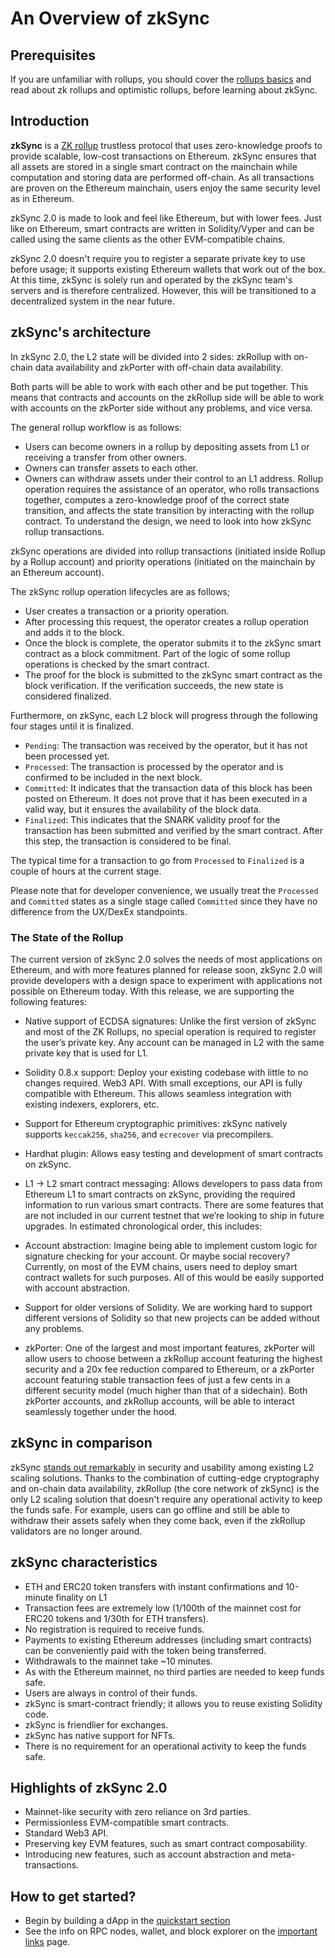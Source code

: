 # An Overview of zkSync


## Prerequisites


If you are unfamiliar with rollups, you should cover the [rollups basics](./rollups.md) and read about zk rollups and optimistic rollups, before learning about zkSync.


## Introduction


**zkSync** is a [ZK rollup](./rollups.md) trustless protocol that uses zero-knowledge proofs to provide scalable, low-cost transactions on Ethereum.
zkSync ensures that all assets are stored in a single smart contract on the mainchain while computation and storing data are performed off-chain. As all transactions are proven on the Ethereum mainchain, users enjoy the same security level as in Ethereum.


zkSync 2.0 is made to look and feel like Ethereum, but with lower fees. Just like on Ethereum, smart contracts are written in Solidity/Vyper and can be called using the same clients as the other EVM-compatible chains.


zkSync 2.0 doesn't require you to register a separate private key to use before usage; it supports existing Ethereum wallets that work out of the box.
At this time, zkSync is solely run and operated by the zkSync team's servers and is therefore centralized. However, this will be transitioned to a decentralized system in the near future.


## zkSync's architecture
In zkSync 2.0, the L2 state will be divided into 2 sides: zkRollup with on-chain data availability and zkPorter with off-chain data availability.


Both parts will be able to work with each other and be put together. This means that contracts and accounts on the zkRollup side will be able to work with accounts on the zkPorter side without any problems, and vice versa.


The general rollup workflow is as follows:


- Users can become owners in a rollup by depositing assets from L1 or receiving a transfer from other owners.
- Owners can transfer assets to each other.
- Owners can withdraw assets under their control to an L1 address.
Rollup operation requires the assistance of an operator, who rolls transactions together, computes a zero-knowledge proof of the correct state transition, and affects the state transition by interacting with the rollup contract.
To understand the design, we need to look into how zkSync rollup transactions.


zkSync operations are divided into rollup transactions (initiated inside Rollup by a Rollup account) and priority operations (initiated on the mainchain by an Ethereum account).


The zkSync rollup operation lifecycles are as follows;
- User creates a transaction or a priority operation.
- After processing this request, the operator creates a rollup operation and adds it to the block.
- Once the block is complete, the operator submits it to the zkSync smart contract as a block commitment. Part of the logic of some rollup operations is checked by the smart contract.
- The proof for the block is submitted to the zkSync smart contract as the block verification. If the verification succeeds, the new state is considered finalized.


Furthermore, on zkSync, each L2 block will progress through the following four stages until it is finalized.


- `Pending`: The transaction was received by the operator, but it has not been processed yet.
- `Processed`: The transaction is processed by the operator and is confirmed to be included in the next block.
- `Committed`: It indicates that the transaction data of this block has been posted on Ethereum. It does not prove that it has been executed in a valid way, but it ensures the availability of the block data.
- `Finalized`: This indicates that the SNARK validity proof for the transaction has been submitted and verified by the smart contract. After this step, the transaction is considered to be final.


The typical time for a transaction to go from `Processed` to `Finalized` is a couple of hours at the current stage.


Please note that for developer convenience, we usually treat the `Processed` and `Committed` states as a single stage called `Committed` since they have no difference from the UX/DexEx standpoints.


### The State of the Rollup
The current version of zkSync 2.0 solves the needs of most applications on Ethereum, and with more features planned for release soon, zkSync 2.0 will provide developers with a design space to experiment with applications not possible on Ethereum today. With this release, we are supporting the following features:


- Native support of ECDSA signatures: Unlike the first version of zkSync and most of the ZK Rollups, no special operation is required to register the user’s private key. Any account can be managed in L2 with the same private key that is used for L1.
- Solidity 0.8.x support: Deploy your existing codebase with little to no changes required.
Web3 API. With small exceptions, our API is fully compatible with Ethereum. This allows seamless integration with existing indexers, explorers, etc.
- Support for Ethereum cryptographic primitives: zkSync natively supports `keccak256`, `sha256`, and `ecrecover` via precompilers.
- Hardhat plugin: Allows easy testing and development of smart contracts on zkSync.
- L1 → L2 smart contract messaging: Allows developers to pass data from Ethereum L1 to smart contracts on zkSync, providing the required information to run various smart contracts.
There are some features that are not included in our current testnet that we’re looking to ship in future upgrades. In estimated chronological order, this includes:


- Account abstraction: Imagine being able to implement custom logic for signature checking for your account. Or maybe social recovery? Currently, on most of the EVM chains, users need to deploy smart contract wallets for such purposes. All of this would be easily supported with account abstraction.
- Support for older versions of Solidity. We are working hard to support different versions of Solidity so that new projects can be added without any problems.
- zkPorter: One of the largest and most important features, zkPorter will allow users to choose between a zkRollup account featuring the highest security and a 20x fee reduction compared to Ethereum, or a zkPorter account featuring stable transaction fees of just a few cents in a different security model (much higher than that of a sidechain). Both zkPorter accounts, and zkRollup accounts, will be able to interact seamlessly together under the hood.


## zkSync in comparison


zkSync [stands out remarkably](https://blog.matter-labs.io/evaluating-ethereum-l2-scaling-solutions-a-comparison-framework-b6b2f410f955) in security and usability among existing L2 scaling solutions.
Thanks to the combination of cutting-edge cryptography and on-chain data availability, zkRollup (the core network of zkSync) is the only L2 scaling solution that doesn't require any operational activity to keep the funds safe.
For example, users can go offline and still be able to withdraw their assets safely when they come back, even if the zkRollup validators are no longer around.


## zkSync characteristics


- ETH and ERC20 token transfers with instant confirmations and 10-minute finality on L1
- Transaction fees are extremely low (1/100th of the mainnet cost for ERC20 tokens and 1/30th for ETH transfers).
- No registration is required to receive funds.
- Payments to existing Ethereum addresses (including smart contracts) can be conveniently paid with the token being transferred.
- Withdrawals to the mainnet take ~10 minutes.
- As with the Ethereum mainnet, no third parties are needed to keep funds safe.
- Users are always in control of their funds.
- zkSync is smart-contract friendly; it allows you to reuse existing Solidity code.
- zkSync is friendlier for exchanges.
- zkSync has native support for NFTs.
- There is no requirement for an operational activity to keep the funds safe.


## Highlights of zkSync 2.0


- Mainnet-like security with zero reliance on 3rd parties.
- Permissionless EVM-compatible smart contracts.
- Standard Web3 API.
- Preserving key EVM features, such as smart contract composability.
- Introducing new features, such as account abstraction and meta-transactions.


## How to get started?


- Begin by building a dApp in the [quickstart section](../../developer-guides/hello-world.md)
- See the info on RPC nodes, wallet, and block explorer on the [important links](../troubleshooting/important-links.md) page.